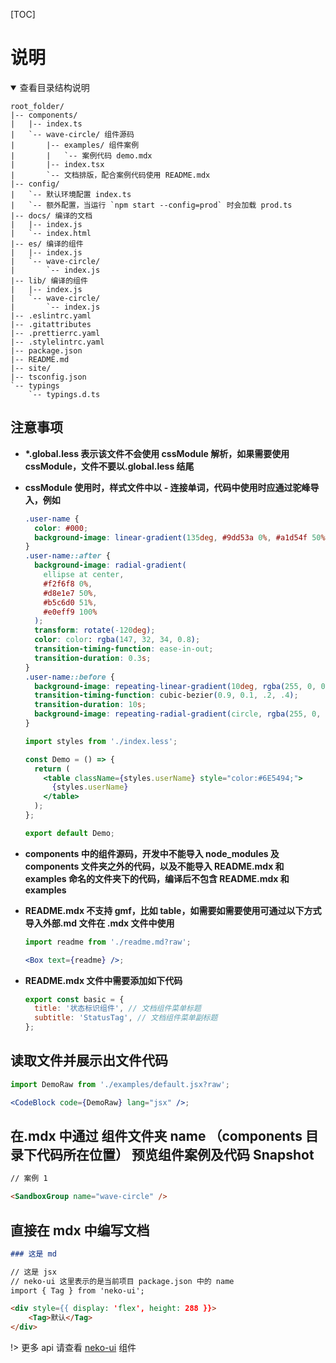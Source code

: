 [TOC]

# 说明

<details open>
  <summary>查看目录结构说明</summary>

```treeview
root_folder/
|-- components/
|   |-- index.ts
|   `-- wave-circle/ 组件源码
|       |-- examples/ 组件案例
|       |   `-- 案例代码 demo.mdx
|       |-- index.tsx
|       `-- 文档排版，配合案例代码使用 README.mdx
|-- config/
|   `-- 默认环境配置 index.ts
|   `-- 额外配置，当运行 `npm start --config=prod` 时会加载 prod.ts
|-- docs/ 编译的文档
|   |-- index.js
|   `-- index.html
|-- es/ 编译的组件
|   |-- index.js
|   `-- wave-circle/
|       `-- index.js
|-- lib/ 编译的组件
|   |-- index.js
|   `-- wave-circle/
|       `-- index.js
|-- .eslintrc.yaml
|-- .gitattributes
|-- .prettierrc.yaml
|-- .stylelintrc.yaml
|-- package.json
|-- README.md
|-- site/
|-- tsconfig.json
`-- typings
    `-- typings.d.ts

```

</details>

## 注意事项

- **\*.global.less 表示该文件不会使用 cssModule 解析，如果需要使用 cssModule，文件不要以.global.less 结尾**

- **cssModule 使用时，样式文件中以 - 连接单词，代码中使用时应通过驼峰导入，例如**

  ```css
  .user-name {
    color: #000;
    background-image: linear-gradient(135deg, #9dd53a 0%, #a1d54f 50%, #80c217 51%, #7cbc0a 100%);
  }
  .user-name::after {
    background-image: radial-gradient(
      ellipse at center,
      #f2f6f8 0%,
      #d8e1e7 50%,
      #b5c6d0 51%,
      #e0eff9 100%
    );
    transform: rotate(-120deg);
    color: color: rgba(147, 32, 34, 0.8);
    transition-timing-function: ease-in-out;
    transition-duration: 0.3s;
  }
  .user-name::before {
    background-image: repeating-linear-gradient(10deg, rgba(255, 0, 0, 0), rgba(255, 0, 0, 1) 10px, rgba(255, 0, 0, 0) 20px);
    transition-timing-function: cubic-bezier(0.9, 0.1, .2, .4);
    transition-duration: 10s;
    background-image: repeating-radial-gradient(circle, rgba(255, 0, 0, 0), rgba(255, 0, 0, 1) 10px, rgba(255, 0, 0, 0) 20px);
  }
  ```

  ```jsx
  import styles from './index.less';

  const Demo = () => {
    return (
      <table className={styles.userName} style="color:#6E5494;">
        {styles.userName}
      </table>
    );
  };

  export default Demo;
  ```

- **components 中的组件源码，开发中不能导入 node_modules 及 components 文件夹之外的代码，以及不能导入 README.mdx 和 examples 命名的文件夹下的代码，编译后不包含 README.mdx 和 examples**

- **README.mdx 不支持 gmf，比如 table，如需要如需要使用可通过以下方式导入外部.md 文件在 .mdx 文件中使用**

  ```jsx
  import readme from './readme.md?raw';

  <Box text={readme} />;
  ```

- **README.mdx 文件中需要添加如下代码**

  ```js
  export const basic = {
    title: '状态标识组件', // 文档组件菜单标题
    subtitle: 'StatusTag', // 文档组件菜单副标题
  };
  ```

## 读取文件并展示出文件代码

```jsx
import DemoRaw from './examples/default.jsx?raw';

<CodeBlock code={DemoRaw} lang="jsx" />;
```

## 在.mdx 中通过 组件文件夹 name （components 目录下代码所在位置） 预览组件案例及代码 Snapshot

```md
// 案例 1

<SandboxGroup name="wave-circle" />
```

## 直接在 mdx 中编写文档

```md
### 这是 md

// 这是 jsx
// neko-ui 这里表示的是当前项目 package.json 中的 name
import { Tag } from 'neko-ui';

<div style={{ display: 'flex', height: 288 }}>
    <Tag>默认</Tag>
</div>
```

!> 更多 api 请查看 [neko-ui](https://monako97.github.io/neko-ui) 组件
